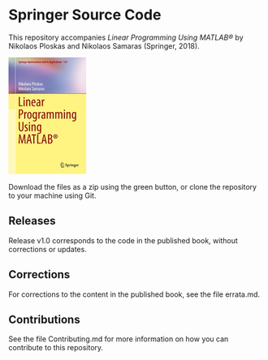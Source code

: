 ﻿# Springer Source Code

This repository accompanies *Linear Programming Using MATLAB®* by Nikolaos Ploskas and Nikolaos Samaras (Springer, 2018).

![Cover Image](cover.jpg)

Download the files as a zip using the green button, or clone the repository to your machine using Git.

## Releases

Release v1.0 corresponds to the code in the published book, without corrections or updates.

## Corrections

For corrections to the content in the published book, see the file errata.md.

## Contributions

See the file Contributing.md for more information on how you can contribute to this repository.

